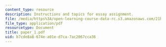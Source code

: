 ```yaml
---
content_type: resource
description: Instructions and topics for essay assignment.
file: /media/https%3A/open-learning-course-data-rc.s3.amazonaws.com/21h-311-the-renaissance-1300-1600-fall-2004/b7cde8a8674ea01ed7ca7ac2067cca36_paper_1.pdf
file_type: application/pdf
resourcetype: Document
title: paper_1.pdf
uid: b7cde8a8-674e-a01e-d7ca-7ac2067cca36
---
```

